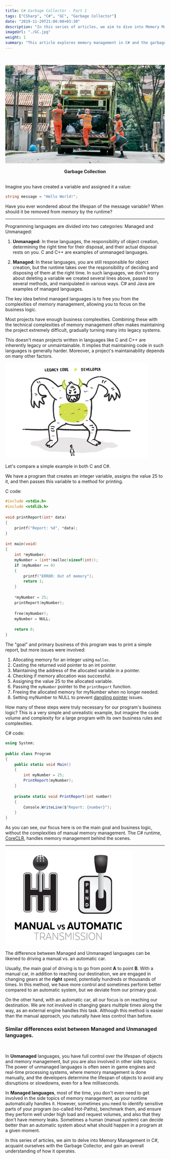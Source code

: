 ```yaml
---
title: C# Garbage Collector - Part 1
tags: ["CSharp", "C#", "GC", "Garbage Collector"]
date: "2019-11-29T21:00:00+03:30"
description: "In this series of articles, we aim to dive into Memory Management in C#, acquaint ourselves with the Garbage Collector, and gain an overall understanding of how it operates."
imageUrl: "./GC.jpg"
weight: 1
summary: "This article explores memory management in C# and the garbage collector's role. It differentiates **managed** languages like C# from **unmanaged** ones like C and C++, highlighting C#'s automatic memory management. Using a simple example, the article shows how C# frees developers from the complexities of manual memory allocation and disposal, allowing them to focus more on business logic. The series aims to provide a comprehensive understanding of the garbage collector in C#, demonstrating its efficiency in managing memory in managed programming environments."
---
```


<br>

![Garbage Collection](./GC.jpg)
<div style="text-align: center;">
	<span style="font-weight: bold;text-align: center;">Garbage Collection</span>
</div>

<br>

Imagine you have created a variable and assigned it a value:

```csharp
string message = "Hello World!";
```

Have you ever wondered about the lifespan of the message variable? When should it be removed from memory by the runtime?

----------

Programming languages are divided into two categories: Managed and Unmanaged:
  

1.  **Unmanaged:** In these languages, the responsibility of object creation, determining the right time for their disposal, and their actual disposal rests on you. C and C++ are examples of unmanaged languages.
    
2.  **Managed:** In these languages, you are still responsible for object creation, but the runtime takes over the responsibility of deciding and disposing of them at the right time. In such languages, we don't worry about deleting a variable we created several lines above, passed to several methods, and manipulated in various ways. C# and Java are examples of managed languages.

  
The key idea behind managed languages is to free you from the complexities of memory management, allowing you to focus on the business logic.
  
Most projects have enough business complexities. Combining these with the technical complexities of memory management often makes maintaining the project extremely difficult, gradually turning many into legacy systems. 
  
This doesn't mean projects written in languages like C and C++ are inherently legacy or unmaintainable. It implies that maintaining code in such languages is generally harder. Moreover, a project's maintainability depends on many other factors.

<img src="./Legacy.jpeg" height="300px" alt="Legacy Code" style="margin:auto;">
<br>

Let's compare a simple example in both C and C#.


We have a program that creates an integer variable, assigns the value 25 to it, and then passes this variable to a method for printing.
  
C code:

```c
#include <stdio.h>
#include <stdlib.h>

void printReport(int* data)
{
    printf("Report: %d", *data);
}

int main(void)
{
    int *myNumber;
    myNumber = (int*)malloc(sizeof(int));
    if (myNumber == 0)
    {
        printf("ERROR: Out of memory");
        return 1;
    }

    *myNumber = 25;
    printReport(myNumber);

    free(myNumber);
    myNumber = NULL;

    return 0;
}
```

  
The "goal" and primary business of this program was to print a simple report, but more issues were involved:
  

1. Allocating memory for an integer using `malloc`. 
2. Casting the returned void pointer to an int pointer.
3. Maintaining the address of the allocated variable in a pointer.
4. Checking if memory allocation was successful.
5. Assigning the value 25 to the allocated variable.
6. Passing the `myNumber` pointer to the `printReport` function.
7. Freeing the allocated memory for myNumber when no longer needed.
8. Setting myNumber to NULL to prevent [dangling pointer](https://en.wikipedia.org/wiki/Dangling_pointer) issues.
  
How many of these steps were truly necessary for our program's business logic? This is a very simple and unrealistic example, but imagine the code volume and complexity for a large program with its own business rules and complexities.
  
C# code:

```csharp
using System;

public class Program
{
    public static void Main()
    {
        int myNumber = 25;
        PrintReport(myNumber);
    }

    private static void PrintReport(int number)
    {
        Console.WriteLine($"Report: {number}");
    }
}
```

As you can see, our focus here is on the main goal and business logic, without the complexities of manual memory management. The C# runtime, [CoreCLR](https://github.com/dotnet/coreclr), handles memory management behind the scenes.

----------

<img src="./Transmission.png" height="300px" alt="Transmission" style="margin:auto;">
<br>
  
The difference between Managed and Unmanaged languages can be likened to driving a manual vs. an automatic car.
  
Usually, the main goal of driving is to go from point **A** to point **B**. With a manual car, in addition to reaching our destination, we are engaged in changing gears at the **right** speed, potentially hundreds or thousands of times. In this method, we have more control and sometimes perform better compared to an automatic system, but we deviate from our primary goal.

On the other hand, with an automatic car, all our focus is on reaching our destination. We are not involved in changing gears multiple times along the way, as an external engine handles this task. Although this method is easier than the manual approach, you naturally have less control than before.
<br>

### Similar differences exist between Managed and Unmanaged languages.

<br>

In **Unmanaged** languages, you have full control over the lifespan of objects and memory management, but you are also involved in other side topics. The power of unmanaged languages is often seen in game engines and real-time processing systems, where memory management is done manually, and the developers determine the lifespan of objects to avoid any disruptions or slowdowns, even for a few milliseconds.

In **Managed languages**, most of the time, you don't even need to get involved in the side topics of memory management, as your runtime automatically handles it. However, sometimes you need to identify sensitive parts of your program (so-called Hot-Paths), benchmark them, and ensure they perform well under high load and request volumes, and also that they don't have memory leaks. Sometimes a human (manual system) can decide better than an automatic system about what should happen in a program at a given moment.

In this series of articles, we aim to delve into Memory Management in C#, acquaint ourselves with the Garbage Collector, and gain an overall understanding of how it operates.